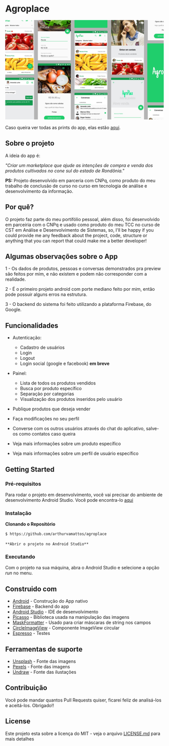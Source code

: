 # Agroplace

![Preview-Screens](https://github.com/arthurvamattos/agroplace/blob/master/images/preview.png)

Caso queira ver todas as prints do app, elas estão [aqui](https://github.com/arthurvamattos/agroplace/tree/master/images).

## Sobre o projeto

A ideia do app é:

_"Criar um marketplace que ajude as intenções de compra e venda dos produtos cultivados no cone sul do estado de Rondônia."_

**PS:** Projeto desenvolvido em parceria com CNPq, como produto do meu trabalho de conclusão de curso no curso em tecnologia de análise e desenvolvimento da informação.

## Por quê?

O projeto faz parte do meu portifólio pessoal, além disso, foi desenvolvido em parceiria com o CNPq e usado como produto do meu TCC no curso de CST em Análise e Desenvolvimento de Sistemas, so, I'll be happy if you could provide me any feedback about the project, code, structure or anything that you can report that could make me a better developer!

## Algumas observações sobre o App

1 - Os dados de produtos, pessoas e conversas demonstrados pra preview são feitos por mim, e não existem e podem não corresponder com a realidade.

2 - É o primeiro projeto android com porte mediano feito por mim, então pode possuir alguns erros na estrutura.

3 - O backend do sistema foi feito utilizando a plataforma Firebase, do Google.

## Funcionalidades

- Autenticação:
  - Cadastro de usuários
  - Login
  - Logout
  - Login social (google e facebook) **em breve**
  
- Painel:
  - Lista de todos os produtos vendidos
  - Busca por produto específico
  - Separação por categorias
  - Visualização dos produtos inseridos pelo usuário  

- Publique produtos que deseja vender

- Faça modificações no seu perfil

- Converse com os outros usuários através do chat do aplicativo, salve-os como contatos caso queira

- Veja mais informações sobre um produto específico

- Veja mais informações sobre um perfil de usuário específico

## Getting Started

### Pré-requisitos

Para rodar o projeto em desenvolvimento, você vai precisar do ambiente de desenvolvimento Android Studio. Você pode encontra-lo [aqui](https://developer.android.com/studio/?hl=pt-br)

### Instalação

**Clonando o Repositório**

```
$ https://github.com/arthurvamattos/agroplace

**Abrir o projeto no Android Studio**
```

### Executando

Com o projeto na sua máquina, abra o Android Studio e selecione a opção *run* no menu.

## Construido com

- [Android](https://developer.android.com/) - Construção do App nativo
- [Firebase](https://firebase.google.com/) - Backend do app
- [Android Studio](https://developer.android.com/studio) - IDE de desenvolvimento
- [Picasso](https://square.github.io/picasso/) - Biblioteca usada na manipulação das imagens
- [MaskFormatter](https://github.com/rtoshiro/MaskFormatter) - Usado para criar máscaras de string nos campos
- [CircleImageView](https://github.com/hdodenhof/CircleImageView) - Componente ImageView circular
- [Espresso](https://developer.android.com/training/testing/espresso) - Testes

## Ferramentas de suporte

- [Unsplash](https://unsplash.com) - Fonte das imagens
- [Pexels](https://pexels.com) - Fonte das imagens
- [Undraw](https://undraw.co) - Fonte das ilustações

## Contribuição

Você pode mandar quantos Pull Requests quiser, ficarei feliz de analisá-los e aceitá-los. 
Obrigado!!

## License

Este projeto esta sobre a licença do MIT - veja o arquivo [LICENSE.md](https://github.com/arthurvamattos/agroplace/blob/master/LICENSE) para mais detalhes
